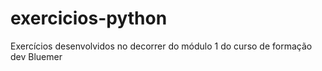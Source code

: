 # exercicios-python
Exercícios desenvolvidos no decorrer do módulo 1 do curso de formação dev Bluemer
